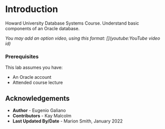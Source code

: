 # Introduction


Howard University Database Systems Course.  Understand basic components of an Oracle database.


*You may add an option video, using this format: [](youtube:YouTube video id)*

  [](youtube:zNKxJjkq0Pw)

### Prerequisites

This lab assumes you have:
* An Oracle account
* Attended course lecture





## Acknowledgements
* **Author** - Eugenio Galiano
* **Contributors** -  Kay Malcolm
* **Last Updated By/Date** - Marion Smith, January 2022
